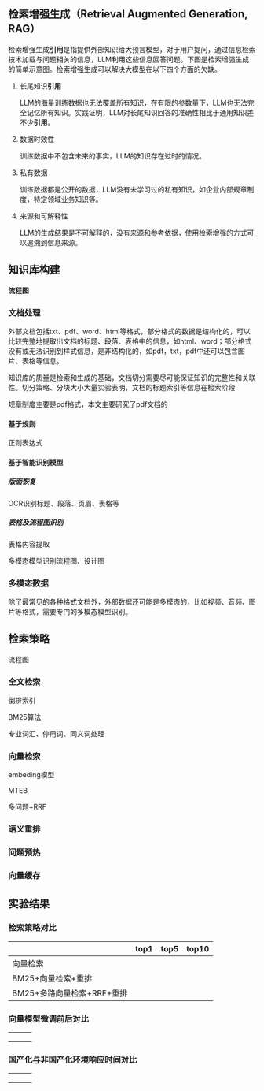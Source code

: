 ## 检索增强生成（Retrieval Augmented Generation, RAG）

检索增强生成**引用**是指提供外部知识给大预言模型，对于用户提问，通过信息检索技术加载与问题相关的信息，LLM利用这些信息回答问题。下图是检索增强生成的简单示意图。检索增强生成可以解决大模型在以下四个方面的欠缺。

1. 长尾知识**引用**

   LLM的海量训练数据也无法覆盖所有知识，在有限的参数量下，LLM也无法完全记忆所有知识。实践证明，LLM对长尾知识回答的准确性相比于通用知识差不少**引用**。

2. 数据时效性

   训练数据中不包含未来的事实，LLM的知识存在过时的情况。

3. 私有数据

   训练数据都是公开的数据，LLM没有未学习过的私有知识，如企业内部规章制度，特定领域业务知识等。

4. 来源和可解释性

   LLM的生成结果是不可解释的，没有来源和参考依据，使用检索增强的方式可以追溯到信息来源。

## 知识库构建

**流程图**

### 文档处理

外部文档包括txt、pdf、word、html等格式，部分格式的数据是结构化的，可以比较完整地提取出文档的标题、段落、表格中的信息，如html、word；部分格式没有或无法识别到样式信息，是非结构化的，如pdf，txt，pdf中还可以包含图片、表格等信息。

知识库的质量是检索和生成的基础，文档切分需要尽可能保证知识的完整性和关联性。切分策略、分块大小大量实验表明，文档的标题索引等信息在检索阶段

规章制度主要是pdf格式，本文主要研究了pdf文档的

#### 基于规则

正则表达式

#### 基于智能识别模型

##### 版面恢复

OCR识别标题、段落、页眉、表格等

##### 表格及流程图识别

表格内容提取

多模态模型识别流程图、设计图

### 多模态数据

除了最常见的各种格式文档外，外部数据还可能是多模态的，比如视频、音频、图片等格式，需要专门的多模态模型识别。

## 检索策略

流程图

### 全文检索

倒排索引

BM25算法

专业词汇、停用词、同义词处理

### 向量检索

embeding模型

MTEB

多问题+RRF

### 语义重排

### 问题预热

### 向量缓存

## 实验结果

### 检索策略对比

|                            | top1 | top5 | top10 |
| -------------------------- | ---- | ---- | ----- |
| 向量检索                   |      |      |       |
| BM25+向量检索+重排         |      |      |       |
| BM25+多路向量检索+RRF+重排 |      |      |       |

### 向量模型微调前后对比

|      |      |      |
| ---- | ---- | ---- |
|      |      |      |
|      |      |      |
|      |      |      |

### 国产化与非国产化环境响应时间对比

|      |      |      |
| ---- | ---- | ---- |
|      |      |      |
|      |      |      |
|      |      |      |

